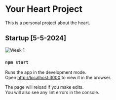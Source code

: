 # Your Heart Project

This is a personal project about the heart. 

## Startup [5-5-2024]

![Week 1](../src/assets/Readme/Week1.png)


### `npm start`

Runs the app in the development mode.\
Open [http://localhost:3000](http://localhost:3000) to view it in the browser.

The page will reload if you make edits.\
You will also see any lint errors in the console.

